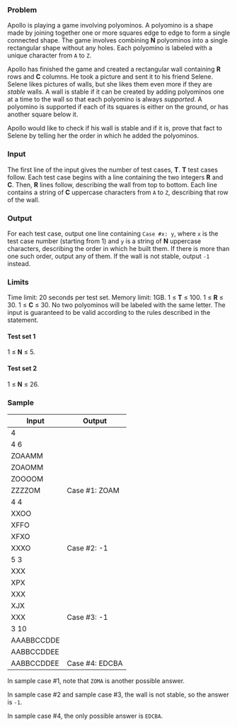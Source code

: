 ### Problem

Apollo is playing a game involving polyominos. A polyomino is a shape made by joining together one or more squares edge to edge to form a single connected shape. The game involves combining **N** polyominos into a single rectangular shape without any holes. Each polyomino is labeled with a unique character from `A` to `Z`.

Apollo has finished the game and created a rectangular wall containing **R** rows and **C** columns. He took a picture and sent it to his friend Selene. Selene likes pictures of walls, but she likes them even more if they are *stable* walls. A wall is stable if it can be created by adding polyominos one at a time to the wall so that each polyomino is always *supported*. A polyomino is supported if each of its squares is either on the ground, or has another square below it.

Apollo would like to check if his wall is stable and if it is, prove that fact to Selene by telling her the order in which he added the polyominos.

### Input

The first line of the input gives the number of test cases, **T**. **T** test cases follow. Each test case begins with a line containing the two integers **R** and **C**. Then, **R** lines follow, describing the wall from top to bottom. Each line contains a string of **C** uppercase characters from `A` to `Z`, describing that row of the wall.

### Output

For each test case, output one line containing `Case #x: y`, where `x` is the test case number (starting from 1) and `y` is a string of **N** uppercase characters, describing the order in which he built them. If there is more than one such order, output any of them. If the wall is not stable, output `-1` instead.

### Limits

Time limit: 20 seconds per test set.
Memory limit: 1GB.
1 ≤ **T** ≤ 100.
1 ≤ **R** ≤ 30.
1 ≤ **C** ≤ 30.
No two polyominos will be labeled with the same letter.
The input is guaranteed to be valid according to the rules described in the statement.

#### Test set 1

1 ≤ **N** ≤ 5.

#### Test set 2

1 ≤ **N** ≤ 26.

### Sample

| Input | Output |
| - | - |
| 4 | |
| 4 6 | |
| ZOAAMM | |
| ZOAOMM | |
| ZOOOOM | |
| ZZZZOM | Case #1: ZOAM |
| 4 4 | |
| XXOO | |
| XFFO | |
| XFXO | |
| XXXO | Case #2: -1 |
| 5 3 | |
| XXX | |
| XPX | |
| XXX | |
| XJX | |
| XXX | Case #3: -1 |
| 3 10 | |
| AAABBCCDDE | |
| AABBCCDDEE | |
| AABBCCDDEE | Case #4: EDCBA |

In sample case #1, note that `ZOMA` is another possible answer.

In sample case #2 and sample case #3, the wall is not stable, so the answer is `-1`.

In sample case #4, the only possible answer is `EDCBA`.